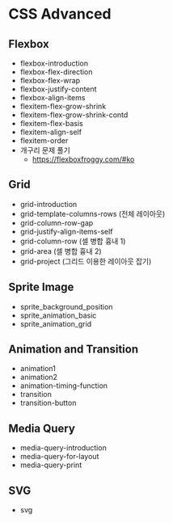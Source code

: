 # CSS Advanced



## Flexbox

- flexbox-introduction
- flexbox-flex-direction
- flexbox-flex-wrap
- flexbox-justify-content
- flexbox-align-items
- flexitem-flex-grow-shrink
- flexitem-flex-grow-shrink-contd
- flexitem-flex-basis
- flexitem-align-self
- flexitem-order
- 개구리 문제 풀기
	- https://flexboxfroggy.com/#ko



## Grid

- grid-introduction
- grid-template-columns-rows (전체 레이아웃)
- grid-column-row-gap
- grid-justify-align-items-self
- grid-column-row (셀 병합 흉내 1)
- grid-area (셀 병합 흉내 2)
- grid-project (그리드 이용한 레이아웃 잡기)



## Sprite Image

- sprite_background_position
- sprite_animation_basic
- sprite_animation_grid



## Animation and Transition

- animation1
- animation2
- animation-timing-function
- transition
- transition-button



## Media Query

- media-query-introduction
- media-query-for-layout
- media-query-print



## SVG

- svg


